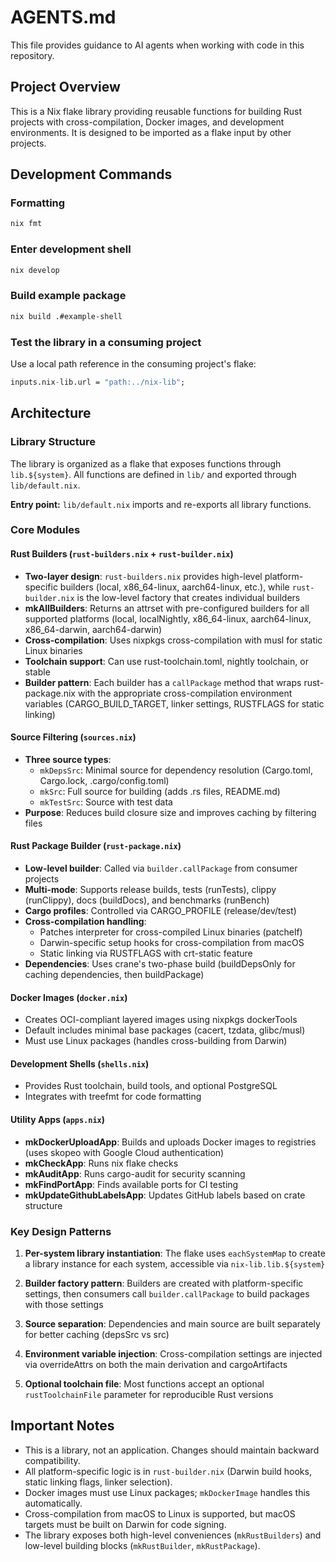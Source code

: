 # AGENTS.md

This file provides guidance to AI agents when working with code in this
repository.

## Project Overview

This is a Nix flake library providing reusable functions for building Rust
projects with cross-compilation, Docker images, and development environments. It
is designed to be imported as a flake input by other projects.

## Development Commands

### Formatting

```bash
nix fmt
```

### Enter development shell

```bash
nix develop
```

### Build example package

```bash
nix build .#example-shell
```

### Test the library in a consuming project

Use a local path reference in the consuming project's flake:

```nix
inputs.nix-lib.url = "path:../nix-lib";
```

## Architecture

### Library Structure

The library is organized as a flake that exposes functions through
`lib.${system}`. All functions are defined in `lib/` and exported through
`lib/default.nix`.

**Entry point:** `lib/default.nix` imports and re-exports all library functions.

### Core Modules

#### Rust Builders (`rust-builders.nix` + `rust-builder.nix`)

- **Two-layer design**: `rust-builders.nix` provides high-level
  platform-specific builders (local, x86_64-linux, aarch64-linux, etc.), while
  `rust-builder.nix` is the low-level factory that creates individual builders
- **mkAllBuilders**: Returns an attrset with pre-configured builders for all
  supported platforms (local, localNightly, x86_64-linux, aarch64-linux,
  x86_64-darwin, aarch64-darwin)
- **Cross-compilation**: Uses nixpkgs cross-compilation with musl for static
  Linux binaries
- **Toolchain support**: Can use rust-toolchain.toml, nightly toolchain, or
  stable
- **Builder pattern**: Each builder has a `callPackage` method that wraps
  rust-package.nix with the appropriate cross-compilation environment variables
  (CARGO_BUILD_TARGET, linker settings, RUSTFLAGS for static linking)

#### Source Filtering (`sources.nix`)

- **Three source types**:
  - `mkDepsSrc`: Minimal source for dependency resolution (Cargo.toml,
    Cargo.lock, .cargo/config.toml)
  - `mkSrc`: Full source for building (adds .rs files, README.md)
  - `mkTestSrc`: Source with test data
- **Purpose**: Reduces build closure size and improves caching by filtering
  files

#### Rust Package Builder (`rust-package.nix`)

- **Low-level builder**: Called via `builder.callPackage` from consumer projects
- **Multi-mode**: Supports release builds, tests (runTests), clippy (runClippy),
  docs (buildDocs), and benchmarks (runBench)
- **Cargo profiles**: Controlled via CARGO_PROFILE (release/dev/test)
- **Cross-compilation handling**:
  - Patches interpreter for cross-compiled Linux binaries (patchelf)
  - Darwin-specific setup hooks for cross-compilation from macOS
  - Static linking via RUSTFLAGS with crt-static feature
- **Dependencies**: Uses crane's two-phase build (buildDepsOnly for caching
  dependencies, then buildPackage)

#### Docker Images (`docker.nix`)

- Creates OCI-compliant layered images using nixpkgs dockerTools
- Default includes minimal base packages (cacert, tzdata, glibc/musl)
- Must use Linux packages (handles cross-building from Darwin)

#### Development Shells (`shells.nix`)

- Provides Rust toolchain, build tools, and optional PostgreSQL
- Integrates with treefmt for code formatting

#### Utility Apps (`apps.nix`)

- **mkDockerUploadApp**: Builds and uploads Docker images to registries (uses
  skopeo with Google Cloud authentication)
- **mkCheckApp**: Runs nix flake checks
- **mkAuditApp**: Runs cargo-audit for security scanning
- **mkFindPortApp**: Finds available ports for CI testing
- **mkUpdateGithubLabelsApp**: Updates GitHub labels based on crate structure

### Key Design Patterns

1. **Per-system library instantiation**: The flake uses `eachSystemMap` to
   create a library instance for each system, accessible via
   `nix-lib.lib.${system}`

2. **Builder factory pattern**: Builders are created with platform-specific
   settings, then consumers call `builder.callPackage` to build packages with
   those settings

3. **Source separation**: Dependencies and main source are built separately for
   better caching (depsSrc vs src)

4. **Environment variable injection**: Cross-compilation settings are injected
   via overrideAttrs on both the main derivation and cargoArtifacts

5. **Optional toolchain file**: Most functions accept an optional
   `rustToolchainFile` parameter for reproducible Rust versions

## Important Notes

- This is a library, not an application. Changes should maintain backward
  compatibility.
- All platform-specific logic is in `rust-builder.nix` (Darwin build hooks,
  static linking flags, linker selection).
- Docker images must use Linux packages; `mkDockerImage` handles this
  automatically.
- Cross-compilation from macOS to Linux is supported, but macOS targets must be
  built on Darwin for code signing.
- The library exposes both high-level conveniences (`mkRustBuilders`) and
  low-level building blocks (`mkRustBuilder`, `mkRustPackage`).
